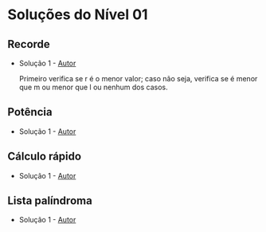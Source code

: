 # Soluções do Nível 01

## Recorde
- Solução 1 - [Autor](https://github.com/tiago-rodrigues1) <Insira o link para o seu github nos parenteses>

    Primeiro verifica se r é o menor valor; caso não seja, verifica se é menor que m ou menor que l ou nenhum dos casos.

## Potência
- Solução 1 - [Autor]() <Insira o link para o seu github nos parenteses>

<Se possivel insira uma breve explicacao da solucao>

## Cálculo rápido
- Solução 1 - [Autor]() <Insira o link para o seu github nos parenteses>

<Se possivel insira uma breve explicacao da solucao>

## Lista palíndroma
- Solução 1 - [Autor]() <Insira o link para o seu github nos parenteses>

<Se possivel insira uma breve explicacao da solucao>
